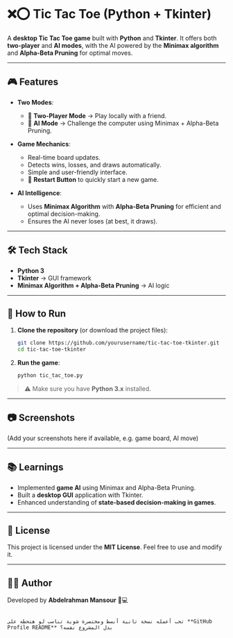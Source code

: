 
# ❌⭕ Tic Tac Toe (Python + Tkinter)

A **desktop Tic Tac Toe game** built with **Python** and **Tkinter**. It offers both **two-player** and **AI modes**, with the AI powered by the **Minimax algorithm** and **Alpha-Beta Pruning** for optimal moves.  

---

## 🎮 Features

- **Two Modes**:
  - 👥 **Two-Player Mode** → Play locally with a friend.  
  - 🤖 **AI Mode** → Challenge the computer using Minimax + Alpha-Beta Pruning.  

- **Game Mechanics**:
  - Real-time board updates.  
  - Detects wins, losses, and draws automatically.  
  - Simple and user-friendly interface.  
  - 🔄 **Restart Button** to quickly start a new game.  

- **AI Intelligence**:
  - Uses **Minimax Algorithm** with **Alpha-Beta Pruning** for efficient and optimal decision-making.  
  - Ensures the AI never loses (at best, it draws).  

---

## 🛠️ Tech Stack

- **Python 3**  
- **Tkinter** → GUI framework  
- **Minimax Algorithm + Alpha-Beta Pruning** → AI logic  

---

## 🚀 How to Run

1. **Clone the repository** (or download the project files):  
   ```bash
   git clone https://github.com/yourusername/tic-tac-toe-tkinter.git
   cd tic-tac-toe-tkinter


2. **Run the game**:

   ```bash
   python tic_tac_toe.py
   ```

> ⚠️ Make sure you have **Python 3.x** installed.

---

## 📷 Screenshots

(Add your screenshots here if available, e.g. game board, AI move)

---

## 📚 Learnings

* Implemented **game AI** using Minimax and Alpha-Beta Pruning.
* Built a **desktop GUI** application with Tkinter.
* Enhanced understanding of **state-based decision-making in games**.

---

## 📜 License

This project is licensed under the **MIT License**.
Feel free to use and modify it.

---

## 👨‍💻 Author

Developed by **Abdelrahman Mansour** 🎨💻

```

تحب أعمله نسخة تانية أبسط ومختصرة شوية تناسب لو هتحطه على **GitHub Profile README** بدل المشروع نفسه؟
```
